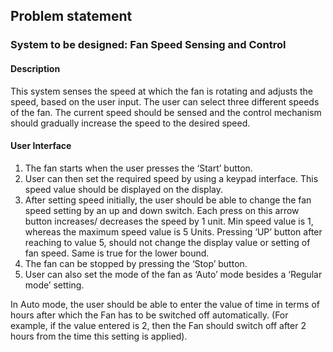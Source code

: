 ## Problem statement

### System to be designed: Fan Speed Sensing and Control

#### Description
This system senses the speed at which the fan is rotating and adjusts the speed, based on the user input. The user can select three different speeds of the fan. The current speed should be sensed and the control mechanism should gradually increase the speed to the desired speed.

#### User Interface
1. The fan starts when the user presses the ‘Start’ button.
2. User can then set the required speed by using a keypad interface. This speed value should be displayed on the display.
3. After setting speed initially, the user should be able to change the fan speed setting by an up and down switch. Each press on this arrow button increases/ decreases the speed by 1 unit. Min speed value is 1, whereas the maximum speed value is 5 Units. Pressing ‘UP’ button after reaching to value 5, should not change the display value or setting of fan speed. Same is true for the lower bound.
4. The fan can be stopped by pressing the ‘Stop’ button.
5. User can also set the mode of the fan as ‘Auto’ mode besides a ‘Regular mode’ setting.

In Auto mode, the user should be able to enter the value of time in terms of hours after which the Fan has to be switched off automatically. (For example, if the value entered is 2, then the Fan should switch off after 2 hours from the time this setting is applied).
